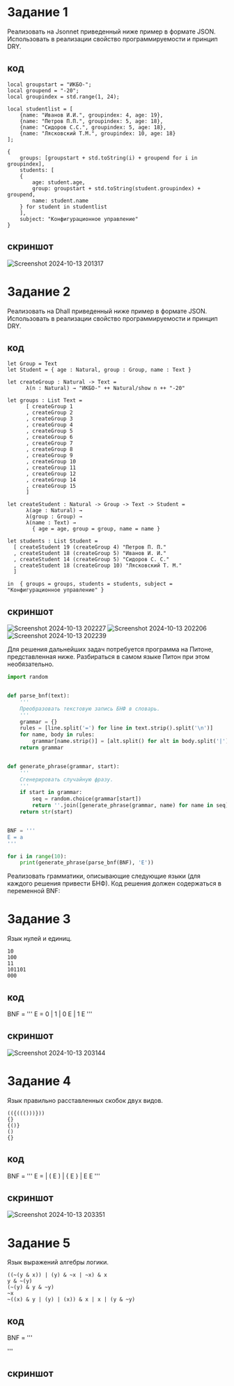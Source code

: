 # Задание 1
Реализовать на Jsonnet приведенный ниже пример в формате JSON. Использовать в реализации свойство программируемости и принцип DRY.
## код 
```
local groupstart = "ИКБО-";
local groupend = "-20";
local groupindex = std.range(1, 24);

local studentlist = [
	{name: "Иванов И.И.", groupindex: 4, age: 19},
	{name: "Петров П.П.", groupindex: 5, age: 18},
	{name: "Сидоров С.С.", groupindex: 5, age: 18},
	{name: "Лясковский Т.М.", groupindex: 10, age: 18}
];

{
	groups: [groupstart + std.toString(i) + groupend for i in groupindex],
	students: [
	{
		age: student.age,
		group: groupstart + std.toString(student.groupindex) + groupend,
		name: student.name
	} for student in studentlist
	],
	subject: "Конфигурационное управление"
}
```
## скриншот
![Screenshot 2024-10-13 201317](https://github.com/user-attachments/assets/a3128b66-33dc-4c7e-b3c9-63769bcd5392)

# Задание 2
Реализовать на Dhall приведенный ниже пример в формате JSON. Использовать в реализации свойство программируемости и принцип DRY.
## код
```
let Group = Text
let Student = { age : Natural, group : Group, name : Text }

let createGroup : Natural -> Text =
      λ(n : Natural) → "ИКБО-" ++ Natural/show n ++ "-20"

let groups : List Text =
      [ createGroup 1
      , createGroup 2
      , createGroup 3
      , createGroup 4
      , createGroup 5
      , createGroup 6
      , createGroup 7
      , createGroup 8
      , createGroup 9
      , createGroup 10
      , createGroup 11
      , createGroup 12
      , createGroup 14
      , createGroup 15
      ]

let createStudent : Natural -> Group -> Text -> Student =
      λ(age : Natural) →
      λ(group : Group) →
      λ(name : Text) →
        { age = age, group = group, name = name }

let students : List Student =
  [ createStudent 19 (createGroup 4) "Петров П. П."
  , createStudent 18 (createGroup 5) "Иванов И. И."
  , createStudent 14 (createGroup 5) "Сидоров С. С."
  , createStudent 18 (createGroup 10) "Лясковский Т. М."
  ]

in  { groups = groups, students = students, subject = "Конфигурационное управление" }
```
## скриншот
![Screenshot 2024-10-13 202227](https://github.com/user-attachments/assets/3209e1f2-3649-469c-b3be-ba80e04b207f)
![Screenshot 2024-10-13 202206](https://github.com/user-attachments/assets/2ff1c692-1fc9-405a-8c80-05766327753b)
![Screenshot 2024-10-13 202239](https://github.com/user-attachments/assets/bd23c797-70ca-4317-8307-29d256ae60b1)

Для решения дальнейших задач потребуется программа на Питоне, представленная ниже. Разбираться в самом языке Питон при этом необязательно.
```python
import random


def parse_bnf(text):
    '''
    Преобразовать текстовую запись БНФ в словарь.
    '''
    grammar = {}
    rules = [line.split('=') for line in text.strip().split('\n')]
    for name, body in rules:
        grammar[name.strip()] = [alt.split() for alt in body.split('|')]
    return grammar


def generate_phrase(grammar, start):
    '''
    Сгенерировать случайную фразу.
    '''
    if start in grammar:
        seq = random.choice(grammar[start])
        return ''.join([generate_phrase(grammar, name) for name in seq])
    return str(start)


BNF = '''
E = a
'''

for i in range(10):
    print(generate_phrase(parse_bnf(BNF), 'E'))
```
Реализовать грамматики, описывающие следующие языки (для каждого решения привести БНФ). Код решения должен содержаться в переменной BNF:

# Задание 3
Язык нулей и единиц.
```
10
100
11
101101
000
```
## код 
BNF = '''
E = 0 | 1 | 0 E | 1 E
'''
## скриншот
![Screenshot 2024-10-13 203144](https://github.com/user-attachments/assets/b9b09397-e904-48ff-962b-94462f06f4c3)


# Задание 4
Язык правильно расставленных скобок двух видов.
```
(({((()))}))
{}
{()}
()
{}
```
## код 
BNF = '''
E = | ( E ) | { E } | E E
'''
## скриншот
![Screenshot 2024-10-13 203351](https://github.com/user-attachments/assets/239e0a42-f0ec-45c2-bbef-6f1aa5a5d77a)

# Задание 5
Язык выражений алгебры логики.
```
((~(y & x)) | (y) & ~x | ~x) & x
y & ~(y)
(~(y) & y & ~y)
~x
~((x) & y | (y) | (x)) & x | x | (y & ~y)
```
## код 
BNF = '''

'''
## скриншот


